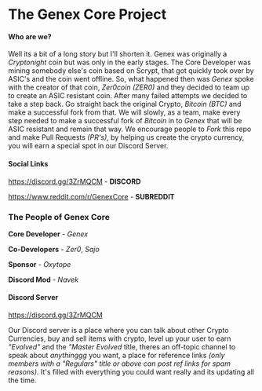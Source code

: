 # The Genex Core Project

#### Who are we?
Well its a bit of a long story but I'll shorten it. Genex was originally a *Cryptonight* coin but was only in the early stages. The Core Developer was mining somebody else's coin based on Scrypt, that got quickly took over by ASIC's and the coin went offline. So, what happened then was *Genex* spoke with the creator of that coin, *Zer0coin (ZER0)* and they decided to team up to create an ASIC resistant coin. After many failed attempts we decided to take a step back. Go straight back the original Crypto, *Bitcoin (BTC)* and make a successful fork from that. We will slowly, as a team, make every step needed to make a successful fork of *Bitcoin* in to *Genex* that will be ASIC resistant and remain that way. We encourage people to *Fork* this repo and make Pull Requests *(PR's)*, by helping us create the crypto currency, you will earn a special spot in our Discord Server.

#### Social Links

https://discord.gg/3ZrMQCM - **DISCORD**

https://www.reddit.com/r/GenexCore - **SUBREDDIT**

### The People of Genex Core

**Core Developer** - 
*Genex* 

**Co-Developers** - 
*Zer0*, *Sajo*

**Sponsor** - 
*Oxytope*

**Discord Mod** - 
*Navek*

#### Discord Server

https://discord.gg/3ZrMQCM

Our Discord server is a place where you can talk about other Crypto Currencies, buy and sell items with crypto, level up your user to earn *"Evolved"* and the *"Master Evolved* title, theres an off-topic channel to speak about *anythinggg* you want, a place for reference links *(only members with a "Regulars" title or above can post ref links for spam reasons)*. It's filled with everything you could want really and its updating all the time.

